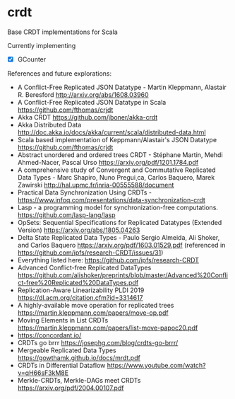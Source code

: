 # crdt
Base CRDT implementations for Scala

Currently implementing

- [x] GCounter

References and future explorations:
 - A Conflict-Free Replicated JSON Datatype - Martin Kleppmann, Alastair R. Beresford http://arxiv.org/abs/1608.03960
 - A Conflict-Free Replicated JSON Datatype in Scala https://github.com/fthomas/crjdt
 - Akka CRDT https://github.com/jboner/akka-crdt
 - Akka Distributed Data http://doc.akka.io/docs/akka/current/scala/distributed-data.html
 - Scala based implementation of Keppmann/Alastair's JSON Datatype https://github.com/fthomas/crjdt
 - Abstract unordered and ordered trees CRDT - Stéphane Martin, Mehdi Ahmed-Nacer, Pascal Urso https://arxiv.org/pdf/1201.1784.pdf
 - A comprehensive study of Convergent and Commutative Replicated Data Types - Marc Shapiro, Nuno Pregui¸ca, Carlos Baquero, Marek Zawirski http://hal.upmc.fr/inria-00555588/document
 - Practical Data Synchronization Using CRDTs - https://www.infoq.com/presentations/data-synchronization-crdt
 - Lasp - a programming model for synchronization-free computations. https://github.com/lasp-lang/lasp
 - OpSets: Sequential Specifications for Replicated Datatypes (Extended Version) https://arxiv.org/abs/1805.04263
 - Delta State Replicated Data Types - Paulo Sergio Almeida, Ali Shoker, and Carlos Baquero https://arxiv.org/pdf/1603.01529.pdf (referenced in https://github.com/ipfs/research-CRDT/issues/31)
 - Everything listed here: https://github.com/ipfs/research-CRDT
 - Advanced Conflict-free Replicated DataTypes https://github.com/alishoker/preprints/blob/master/Advanced%20Conflict-free%20Replicated%20DataTypes.pdf
 - Replication-Aware Linearizability PLDI 2019 https://dl.acm.org/citation.cfm?id=3314617
 - A highly-available move operation for replicated trees https://martin.kleppmann.com/papers/move-op.pdf
 - Moving Elements in List CRDTs https://martin.kleppmann.com/papers/list-move-papoc20.pdf
 - https://concordant.io/
 - CRDTs go brrr https://josephg.com/blog/crdts-go-brrr/
 - Mergeable Replicated Data Types https://gowthamk.github.io/docs/mrdt.pdf
 - CRDTs in Differential Dataflow https://www.youtube.com/watch?v=qH66sF3kM8E
 - Merkle-CRDTs, Merkle-DAGs meet CRDTs https://arxiv.org/pdf/2004.00107.pdf
